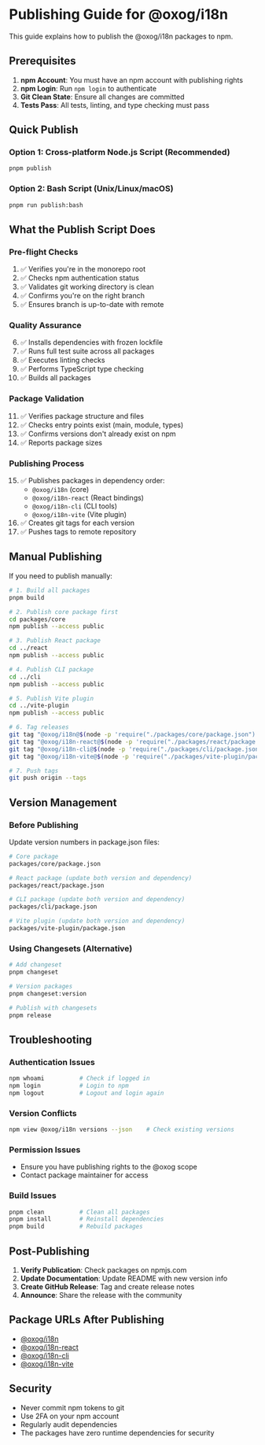 # Publishing Guide for @oxog/i18n

This guide explains how to publish the @oxog/i18n packages to npm.

## Prerequisites

1. **npm Account**: You must have an npm account with publishing rights
2. **npm Login**: Run `npm login` to authenticate
3. **Git Clean State**: Ensure all changes are committed
4. **Tests Pass**: All tests, linting, and type checking must pass

## Quick Publish

### Option 1: Cross-platform Node.js Script (Recommended)
```bash
pnpm publish
```

### Option 2: Bash Script (Unix/Linux/macOS)
```bash
pnpm run publish:bash
```

## What the Publish Script Does

### Pre-flight Checks
1. ✅ Verifies you're in the monorepo root
2. ✅ Checks npm authentication status
3. ✅ Validates git working directory is clean
4. ✅ Confirms you're on the right branch
5. ✅ Ensures branch is up-to-date with remote

### Quality Assurance
6. ✅ Installs dependencies with frozen lockfile
7. ✅ Runs full test suite across all packages
8. ✅ Executes linting checks
9. ✅ Performs TypeScript type checking
10. ✅ Builds all packages

### Package Validation
11. ✅ Verifies package structure and files
12. ✅ Checks entry points exist (main, module, types)
13. ✅ Confirms versions don't already exist on npm
14. ✅ Reports package sizes

### Publishing Process
15. ✅ Publishes packages in dependency order:
    - `@oxog/i18n` (core)
    - `@oxog/i18n-react` (React bindings)
    - `@oxog/i18n-cli` (CLI tools)
    - `@oxog/i18n-vite` (Vite plugin)
16. ✅ Creates git tags for each version
17. ✅ Pushes tags to remote repository

## Manual Publishing

If you need to publish manually:

```bash
# 1. Build all packages
pnpm build

# 2. Publish core package first
cd packages/core
npm publish --access public

# 3. Publish React package
cd ../react
npm publish --access public

# 4. Publish CLI package
cd ../cli
npm publish --access public

# 5. Publish Vite plugin
cd ../vite-plugin
npm publish --access public

# 6. Tag releases
git tag "@oxog/i18n@$(node -p 'require("./packages/core/package.json").version')"
git tag "@oxog/i18n-react@$(node -p 'require("./packages/react/package.json").version')"
git tag "@oxog/i18n-cli@$(node -p 'require("./packages/cli/package.json").version')"
git tag "@oxog/i18n-vite@$(node -p 'require("./packages/vite-plugin/package.json").version')"

# 7. Push tags
git push origin --tags
```

## Version Management

### Before Publishing
Update version numbers in package.json files:

```bash
# Core package
packages/core/package.json

# React package (update both version and dependency)
packages/react/package.json

# CLI package (update both version and dependency)
packages/cli/package.json

# Vite plugin (update both version and dependency)
packages/vite-plugin/package.json
```

### Using Changesets (Alternative)
```bash
# Add changeset
pnpm changeset

# Version packages
pnpm changeset:version

# Publish with changesets
pnpm release
```

## Troubleshooting

### Authentication Issues
```bash
npm whoami          # Check if logged in
npm login           # Login to npm
npm logout          # Logout and login again
```

### Version Conflicts
```bash
npm view @oxog/i18n versions --json    # Check existing versions
```

### Permission Issues
- Ensure you have publishing rights to the @oxog scope
- Contact package maintainer for access

### Build Issues
```bash
pnpm clean          # Clean all packages
pnpm install        # Reinstall dependencies
pnpm build          # Rebuild packages
```

## Post-Publishing

1. **Verify Publication**: Check packages on npmjs.com
2. **Update Documentation**: Update README with new version info
3. **Create GitHub Release**: Tag and create release notes
4. **Announce**: Share the release with the community

## Package URLs After Publishing

- [@oxog/i18n](https://www.npmjs.com/package/@oxog/i18n)
- [@oxog/i18n-react](https://www.npmjs.com/package/@oxog/i18n-react)
- [@oxog/i18n-cli](https://www.npmjs.com/package/@oxog/i18n-cli)
- [@oxog/i18n-vite](https://www.npmjs.com/package/@oxog/i18n-vite)

## Security

- Never commit npm tokens to git
- Use 2FA on your npm account
- Regularly audit dependencies
- The packages have zero runtime dependencies for security